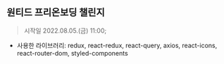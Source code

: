## 원티드 프리온보딩 챌린지 
> 시작일 2022.08.05.(금) 11:00;
- 사용한 라이브러리: redux, react-redux, react-query, axios, react-icons, react-router-dom, styled-components

